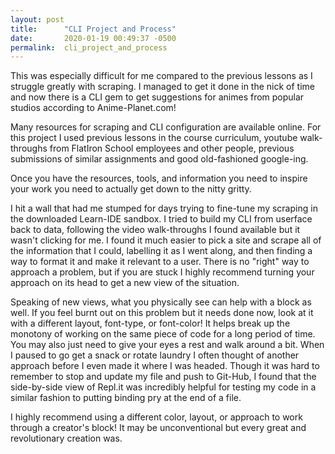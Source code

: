 ```yaml
---
layout: post
title:      "CLI Project and Process"
date:       2020-01-19 00:49:37 -0500
permalink:  cli_project_and_process
---
```



This was especially difficult for  me compared to the previous lessons as I struggle greatly with scraping. I managed to get it done in the nick of time and now there is a CLI gem to get suggestions for animes from popular studios according to Anime-Planet.com!

Many resources for scraping and CLI configuration are available online. For this project I used previous lessons in the course curriculum, youtube walk-throughs from FlatIron School employees and other people, previous submissions of similar assignments and good old-fashioned google-ing.

Once you have the resources, tools, and information you need to inspire your work you need to actually get down to the nitty gritty.

I hit a wall that had me stumped for days trying to fine-tune my scraping in the downloaded Learn-IDE sandbox. I tried to build my CLI from userface back to data, following the video walk-throughs I found available but it wasn't clicking for me.  I found it much easier to pick a site and scrape all of the information that I could, labelling it as I went along, and then finding a way to format it and make it relevant to a user. There is no "right" way to approach a problem, but if you are stuck I highly recommend turning your approach on its head to get a new view of the situation.

Speaking of new views, what you physically see can help with a block as well. If you feel burnt out on this problem but it needs done now, look at it with a different layout, font-type, or font-color! It helps break up the monotony of working on the same piece of code for a long period of time. You may also just need to give your eyes a rest and walk around a bit. When I paused to go get a snack or rotate laundry I often thought of another approach before I even made it where I was headed. Though it was hard to remember to stop and update my file and push to Git-Hub, I found that the side-by-side view of Repl.it was incredibly helpful for testing my code in a similar fashion to putting binding pry at the end of a file. 

I highly recommend using a different color, layout, or approach to work through a creator's block! It may be unconventional but every great and revolutionary creation was.

